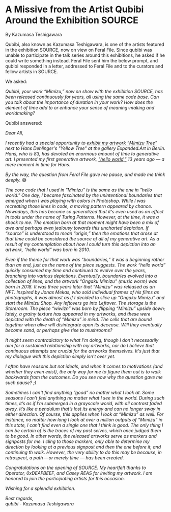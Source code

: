 # A Missive from the Artist Qubibi Around the Exhibition SOURCE
By Kazumasa Teshigawara

Qubibi, also known as Kazumasa Teshigawara, is one of the artists featured in the exhibition SOURCE, now on view on Feral File. Since qubibi was unable to participate in the talk series around this exhibitions, he asked if he could write something instead. Feral File sent him the below prompt, and qubibi responded in a letter, addressed to Feral File and to the curators and fellow artists in SOURCE. 

We asked: 

_Qubibi, your work “Mimizu,” now on show with the exhibition SOURCE, has been released continuously for years, all using the same code base. Can you talk about the importance of duration in your work? How does the element of time add to or enhance your sense of meaning-making and worldmaking?_

Qubibi answered: 

_Dear All,_

_I recently had a special opportunity to [exhibit my artwork “Mimizu Tree”](https://twitter.com/qubibien/status/1696492125805011024) next to Hans Dehlinger's "Yellow Tree" at the gallery Expanded.Art in Berlin. Hans, who is 83, has devoted an enormous amount of time to generative art. I presented my first generative artwork, ["hello world,"](https://vimeo.com/243842004) 13 years ago — a mere moment in time for Hans._

_By the way, the question from Feral File gave me pause, and made me think deeply._ 😅

_The core code that I used in "Mimizu" is the same as the one in "hello world." One day, I became fascinated by the unintentional boundaries that emerged when I was playing with colors in Photoshop. While I was recreating those lines in code, a moving pattern appeared by chance. Nowadays, this has become so generalized that it's even used as an effect in tools under the name of Turing Patterns. However, at the time, it was a shock to me. The emotion born at that moment might have been a mix of awe and perhaps even jealousy towards this uncharted depiction. If “source” is understood to mean “origin,” then the emotions that arose at that time could be considered the source of all of my generative art. As a result of my contemplation about how I could turn this depiction into an artwork, “hello world” was born in 2010._

_Even if the theme for that work was “boundaries,” it was a beginning rather than an end, just as the name of the piece suggests. The work “hello world” quickly consumed my time and continued to evolve over the years, branching into various depictions. Eventually, boundaries evolved into a collection of lines, and the artwork “Ongaku Mimizu” (music worm) was born in 2018. It was three years later that “Mimizu” was released as an NFT. Inspired by Jonas Mekas, who sold individual frames of his films as photographs, it was almost as if I decided to slice up “Ongaku Mimizu” and start the Mimizu Shop. Any leftovers go into Leftover. The storage is the Storeroom. The piece “wiwizn” was born by flipping “Mimizu” upside down; lately, a grainy texture has appeared in my artworks, and these were depicted with the death of “Mimizu” in mind. The cells that are bound together when alive will disintegrate upon its decease. Will they eventually become sand, or perhaps give rise to mushrooms?_

_It might seem contradictory to what I'm doing, though I don't necessarily aim for a sustained relationship with my artworks, nor do I believe that continuous attempts are crucial for the artworks themselves. It's just that my dialogue with this depiction simply isn't over yet._

_I often have reasons but not ideals, and when it comes to motivations (and whether they even exist), the only way for me to figure them out is to walk backwards from the outcomes. Do you see now why the question gave me such pause? ;)_

_Sometimes I can't find anything “good” no matter what I look at. Some seasons I can’t feel anything no matter what I see in the world. During such times, it’s as if I’m submerged in a grayscale world, with all contrast faded away. It’s like a pendulum that’s lost its energy and can no longer sway in either direction. Of course, this applies when I look at “Mimizu” as well. For instance, no matter how long I look at over a million outputs of “Mimizu” in this state, I can't find even a single one that I think is good. The only thing I can be certain of is the traces of my past selves, which once judged them to be good. In other words, the released artworks serve as markers and signposts for me. I cling to those markers, only able to determine my direction by looking at a previous signpost and then the one before it, and continuing th walk. However, the very ability to do this may be because, in retrospect, a path —or merely time — has been created._

_Congratulations on the opening of SOURCE. My heartfelt thanks to Operator, 0xDEAFBEEF, and Casey REAS for inviting my artwork. I am honored to join the participating artists for this occasion._

_Wishing for a splendid exhibition._

_Best regards,_
<br />_qubibi - Kazumasa Teshigawara_
